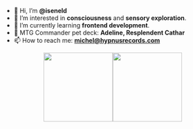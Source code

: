- 👋 Hi, I’m **@iseneld**
- 👀 I’m interested in **consciousness** and **sensory exploration**.
- 🌱 I’m currently learning **frontend development**.
- 💞️ MTG Commander pet deck: **Adeline, Resplendent Cathar**
- 📫 How to reach me: **michel@hypnusrecords.com**

<!---
iseneld/iseneld is a ✨ special ✨ repository because its `README.md` (this file) appears on your GitHub profile.
You can click the Preview link to take a look at your changes.
--->
<div style="width: 100%; display: flex; justify-content: center;">
<a href="https://github.com/iseneld/github-readme-stats" >
  <img align="center" src="https://github-readme-stats.vercel.app/api/top-langs/?username=iseneld&theme=apprentice&layout=compact" height="160"/>
</a>
<a href="https://github.com/iseneld/convoychat">
  <img align="center" src="https://github-readme-stats.vercel.app/api?username=iseneld&theme=apprentice&layout=compact" height="160"/>
</a>
<div>
